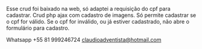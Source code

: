 Esse crud foi baixado na web, só adaptei a requisição do cpf para cadastrar.
Crud php ajax com cadastro de imagens.
Só permite cadastrar se o cpf for válido.
Se o cpf for inválido, ou já estiver cadastrado, não abre o formulário para cadastro.

Whatsapp +55 81 999246724
claudioadventista@hotmail.com

